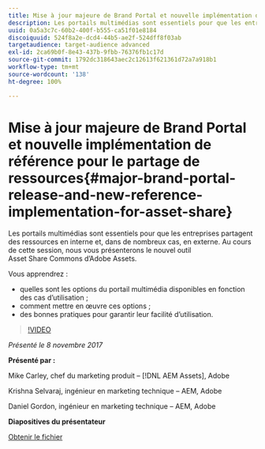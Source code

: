 ```yaml
---
title: Mise à jour majeure de Brand Portal et nouvelle implémentation de référence pour le partage de ressources
description: Les portails multimédias sont essentiels pour que les entreprises partagent des ressources en interne et, dans de nombreux cas, en externe. Au cours de cette session, nous vous présenterons le nouvel outil Asset Share Commons d’Adobe Assets.
uuid: 0a5a3c7c-60b2-400f-b555-ca51f01e8184
discoiquuid: 524f8a2e-dcd4-44b5-ae2f-524dff8f03ab
targetaudience: target-audience advanced
exl-id: 2ca69b0f-8e43-437b-9fbb-76376fb1c17d
source-git-commit: 1792dc318643aec2c12613f621361d72a7a918b1
workflow-type: tm+mt
source-wordcount: '138'
ht-degree: 100%

---
```


# Mise à jour majeure de Brand Portal et nouvelle implémentation de référence pour le partage de ressources{#major-brand-portal-release-and-new-reference-implementation-for-asset-share}

Les portails multimédias sont essentiels pour que les entreprises partagent des ressources en interne et, dans de nombreux cas, en externe. Au cours de cette session, nous vous présenterons le nouvel outil Asset Share Commons d’Adobe Assets.

Vous apprendrez :

* quelles sont les options du portail multimédia disponibles en fonction des cas d’utilisation ;
* comment mettre en œuvre ces options ;
* des bonnes pratiques pour garantir leur facilité d’utilisation.

>[!VIDEO](https://video.tv.adobe.com/v/20730/?quality=9)

*Présenté le 8 novembre 2017*

**Présenté par :**

Mike Carley, chef du marketing produit – [!DNL AEM Assets], Adobe

Krishna Selvaraj, ingénieur en marketing technique – AEM, Adobe

Daniel Gordon, ingénieur en marketing technique – AEM, Adobe

**Diapositives du présentateur**

[Obtenir le fichier](assets/gems+bp-asset+share+nov+8+17+.pdf)
<!--
[Get back to the Overview](https://helpx.adobe.com/experience-manager/kt/eseminars/gems/aem-index.html)
-->

